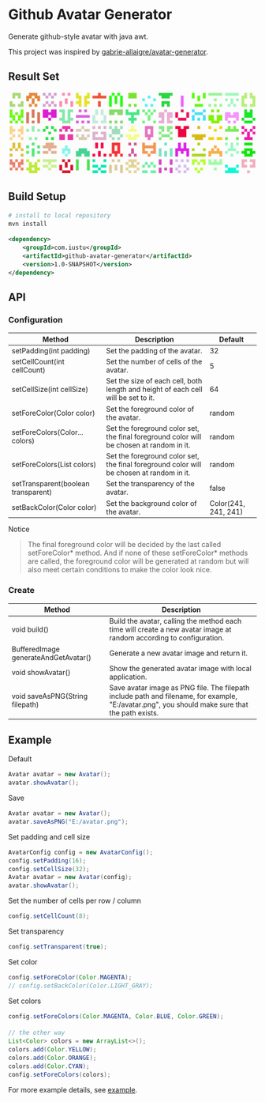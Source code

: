 # Github Avatar Generator

Generate github-style avatar with java awt.

This project was inspired by [gabrie-allaigre/avatar-generator](https://github.com/gabrie-allaigre/avatar-generator).

## Result Set

![](/img/01.png)

## Build Setup

```bash
# install to local repository
mvn install
```

```xml
<dependency>
    <groupId>com.iustu</groupId>
    <artifactId>github-avatar-generator</artifactId>
    <version>1.0-SNAPSHOT</version>
</dependency>
```

## API

### Configuration

|Method|Description|Default|
|---|---|---|
|setPadding(int padding)|Set the padding of the avatar.|32|
|setCellCount(int cellCount)|Set the number of cells of the avatar.|5|
|setCellSize(int cellSize)|Set the size of each cell, both length and height of each cell will be set to it.|64|
|setForeColor(Color color)|Set the foreground color of the avatar.|random|
|setForeColors(Color... colors)|Set the foreground color set, the final foreground color will be chosen at random in it.|random|
|setForeColors(List<Color> colors)|Set the foreground color set, the final foreground color will be chosen at random in it.|random|
|setTransparent(boolean transparent)|Set the transparency of the avatar.|false|
|setBackColor(Color color)|Set the background color of the avatar.|Color(241, 241, 241)|

Notice

> The final foreground color will be decided by the last called setForeColor* method. And if none of these setForeColor* methods are called, the foreground color will be generated at random but will also meet certain conditions to make the color look nice.

### Create

|Method|Description|
|---|---|
|void build()|Build the avatar, calling the method each time will create a new avatar image at random according to configuration.|
|BufferedImage generateAndGetAvatar()|Generate a new avatar image and return it.|
|void showAvatar()|Show the generated avatar image with local application.|
|void saveAsPNG(String filepath)|Save avatar image as PNG file. The filepath include path and filename, for example, "E:/avatar.png", you should make sure that the path exists.|

## Example

Default

```java
Avatar avatar = new Avatar();
avatar.showAvatar();
```

Save

```java
Avatar avatar = new Avatar();
avatar.saveAsPNG("E:/avatar.png");
```

Set padding and cell size

```java
AvatarConfig config = new AvatarConfig();
config.setPadding(16);
config.setCellSize(32);
Avatar avatar = new Avatar(config);
avatar.showAvatar();
```

Set the number of cells per row / column

```java
config.setCellCount(8);
```

Set transparency

```java
config.setTransparent(true);
```

Set color
```java
config.setForeColor(Color.MAGENTA);
// config.setBackColor(Color.LIGHT_GRAY);
```

Set colors
```java
config.setForeColors(Color.MAGENTA, Color.BLUE, Color.GREEN);

// the other way
List<Color> colors = new ArrayList<>();
colors.add(Color.YELLOW);
colors.add(Color.ORANGE);
colors.add(Color.CYAN);
config.setForeColors(colors);
```

For more example details, see [example](https://github.com/afkbrb/github-avatar-generator/blob/master/example/Examples.java).


